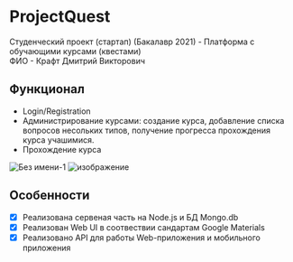 # ProjectQuest
Студенческий проект (стартап) (Бакалавр 2021) - Платформа с обучающими курсами (квестами)  
ФИО - Крафт Дмитрий Викторович

## Функционал
* Login/Registration
* Администрирование курсами: создание курса, добавление списка вопросов несольких типов, получение прогресса прохождения курса учашимися.
* Прохождение курса

![Без имени-1](https://user-images.githubusercontent.com/50046999/183635706-f232881b-d2af-418c-9213-0ab777a18a80.png)
![изображение](https://user-images.githubusercontent.com/50046999/183636628-6c4e044e-9964-4783-bc47-c1dab73b6806.png)

## Особенности
- [x] Реализована сервеная часть на Node.js и БД Mongo.db
- [x] Реализован Web UI в соотвествии сандартам Google Materials
- [x] Реализовано API для работы Web-приложения и мобильного приложения
